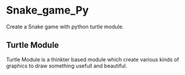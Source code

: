 # Snake_game_Py
Create a Snake game with python turtle module.

## Turtle Module
Turtle Module is a thinkter based module which create various kinds of graphics to draw something usefull and beautiful.
